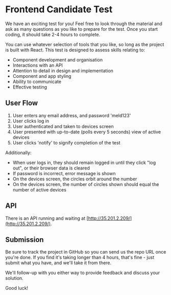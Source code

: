 Frontend Candidate Test
===

We have an exciting test for you! Feel free to look through the material and
ask as many questions as you like to prepare for the test. Once you start
coding, it should take 2-4 hours to complete.

You can use whatever selection of tools that you like, so long as the project is built with React. This test is designed to assess skills relating to:

- Component development and organisation
- Interactions with an API
- Attention to detail in design and implementation
- Component and app styling
- Ability to communicate
- Effective testing

User Flow
---
1. User enters any email address, and password 'meld123'
2. User clicks log in
3. User authenticated and taken to devices screen
4. User presented with up-to-date (polls every 5 seconds) view of active devices
5. User clicks 'notify' to signify completion of the test

Additionally:
- When user logs in, they should remain logged in until they click "log out", or their browser data is cleared
- If password is incorrect, error message is shown
- On the devices screen, the circles orbit around the number
- On the devices screen, the number of circles shown should equal the number of active devices

API
---
There is an API running and waiting at [http://35.201.2.209/](http://35.201.2.209/).

Submission
---

Be sure to track the project in GitHub so you can send us the repo URL once
you're done. If you find it's taking longer than 4 hours, that's fine - just
submit what you have, and we'll take it from there.

We'll follow-up with you either way to provide feedback and discuss your
solution.


Good luck!
